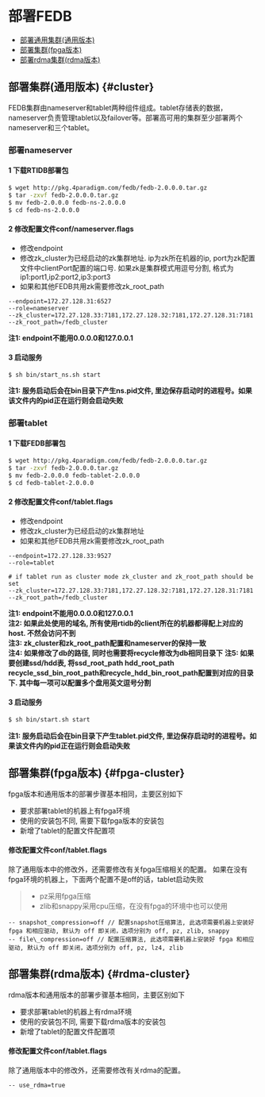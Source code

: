 # 部署FEDB

* [部署通用集群(通用版本)](#cluster)
* [部署集群(fpga版本)](#fpga-cluster)
* [部署rdma集群(rdma版本)](#rdma-cluster)

## 部署集群(通用版本) {#cluster}

FEDB集群由nameserver和tablet两种组件组成。tablet存储表的数据，nameserver负责管理tablet以及failover等。部署高可用的集群至少部署两个nameserver和三个tablet。

### 部署nameserver

#### 1 下载RTIDB部署包

```bash
$ wget http://pkg.4paradigm.com/fedb/fedb-2.0.0.0.tar.gz
$ tar -zxvf fedb-2.0.0.0.tar.gz
$ mv fedb-2.0.0.0 fedb-ns-2.0.0.0
$ cd fedb-ns-2.0.0.0
```

#### 2 修改配置文件conf/nameserver.flags

* 修改endpoint
* 修改zk\_cluster为已经启动的zk集群地址. ip为zk所在机器的ip, port为zk配置文件中clientPort配置的端口号. 如果zk是集群模式用逗号分割, 格式为ip1:port1,ip2:port2,ip3:port3
* 如果和其他FEDB共用zk需要修改zk\_root\_path

```
--endpoint=172.27.128.31:6527
--role=nameserver
--zk_cluster=172.27.128.33:7181,172.27.128.32:7181,172.27.128.31:7181
--zk_root_path=/fedb_cluster
```

**注1: endpoint不能用0.0.0.0和127.0.0.1**  

#### 3 启动服务

```
$ sh bin/start_ns.sh start
```

**注1: 服务启动后会在bin目录下产生ns.pid文件, 里边保存启动时的进程号。如果该文件内的pid正在运行则会启动失败**

### 部署tablet

#### 1 下载FEDB部署包


```bash
$ wget http://pkg.4paradigm.com/fedb/fedb-2.0.0.0.tar.gz
$ tar -zxvf fedb-2.0.0.0.tar.gz
$ mv fedb-2.0.0.0 fedb-tablet-2.0.0.0
$ cd fedb-tablet-2.0.0.0
```


#### 2 修改配置文件conf/tablet.flags

* 修改endpoint
* 修改zk\_cluster为已经启动的zk集群地址
* 如果和其他FEDB共用zk需要修改zk\_root\_path

```
--endpoint=172.27.128.33:9527
--role=tablet

# if tablet run as cluster mode zk_cluster and zk_root_path should be set
--zk_cluster=172.27.128.33:7181,172.27.128.32:7181,172.27.128.31:7181
--zk_root_path=/fedb_cluster
```

**注1: endpoint不能用0.0.0.0和127.0.0.1**  
**注2: 如果此处使用的域名, 所有使用rtidb的client所在的机器都得配上对应的host. 不然会访问不到**  
**注3: zk\_cluster和zk\_root\_path配置和nameserver的保持一致**  
**注4: 如果修改了db的路径, 同时也需要将recycle修改为db相同目录下**
**注5: 如果要创建ssd/hdd表, 将ssd\_root\_path hdd\_root\_path recycle\_ssd\_bin\_root\_path和recycle\_hdd\_bin\_root\_path配置到对应的目录下. 其中每一项可以配置多个盘用英文逗号分割**  

#### 3 启动服务

```bash
$ sh bin/start.sh start
```

**注1: 服务启动后会在bin目录下产生tablet.pid文件, 里边保存启动时的进程号。如果该文件内的pid正在运行则会启动失败**


## 部署集群(fpga版本) {#fpga-cluster}

fpga版本和通用版本的部署步骤基本相同，主要区别如下
- 要求部署tablet的机器上有fpga环境
- 使用的安装包不同, 需要下载fpga版本的安装包
- 新增了tablet的配置文件配置项


#### 修改配置文件conf/tablet.flags

除了通用版本中的修改外，还需要修改有关fpga压缩相关的配置。 如果在没有fpga环境的机器上，下面两个配置不是off的话，tablet启动失败  
    
> - pz采用fpga压缩
> - zlib和snappy采用cpu压缩，在没有fpga的环境中也可以使用  
  
```
-- snapshot_compression=off // 配置snapshot压缩算法, 此选项需要机器上安装好 fpga 和相应驱动, 默认为 off 即关闭，选项分别为 off, pz, zlib, snappy
-- file\_compression=off // 配置压缩算法, 此选项需要机器上安装好 fpga 和相应驱动, 默认为 off 即关闭，选项分别为 off, pz, lz4, zlib
```

## 部署集群(rdma版本) {#rdma-cluster}

rdma版本和通用版本的部署步骤基本相同，主要区别如下
- 要求部署tablet的机器上有rdma环境
- 使用的安装包不同, 需要下载rdma版本的安装包
- 新增了tablet的配置文件配置项


#### 修改配置文件conf/tablet.flags

除了通用版本中的修改外，还需要修改有关rdma的配置。
```
-- use_rdma=true
```
